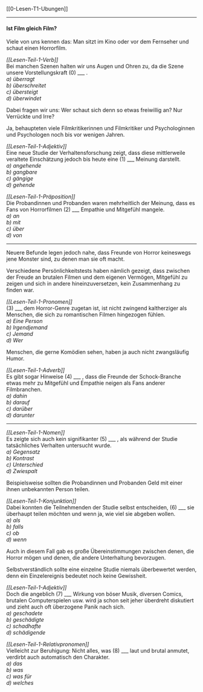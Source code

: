 [[0-Lesen-T1-Ubungen]]

---
#### Ist Film gleich Film?

Viele von uns kennen das: Man sitzt im Kino oder vor dem Fernseher und schaut einen Horrorfilm.  

*[[Lesen-Teil-1-Verb]]*  
Bei manchen Szenen halten wir uns Augen und Ohren zu, da die Szene unsere Vorstellungskraft (0) ___ .  
	*a) überragt*  
	*b) überschreitet*  
	*c) übersteigt*  
	*d) überwindet*

Dabei fragen wir uns: Wer schaut sich denn so etwas freiwillig an? Nur Verrückte und Irre?

Ja, behaupteten viele Filmkritikerinnen und Filmkritiker und Psychologinnen und Psychologen noch bis vor wenigen Jahren.  

*[[Lesen-Teil-1-Adjektiv]]*  
Eine neue Studie der Verhaltensforschung zeigt, dass diese mittlerweile veraltete Einschätzung jedoch bis heute eine (1) ___ Meinung darstellt.  
	*a) angehende*  
	*b) gangbare*  
	*c) gängige*  
	*d) gehende*

*[[Lesen-Teil-1-Präposition]]*  
Die Probandinnen und Probanden waren mehrheitlich der Meinung, dass es Fans von Horrorfilmen (2) ___ Empathie und Mitgefühl mangele.  
	*a) an*  
	*b) mit*  
	*c) über*  
	*d) von*

---

Neuere Befunde legen jedoch nahe, dass Freunde von Horror keineswegs jene Monster sind, zu denen man sie oft macht.  

Verschiedene Persönlichkeitstests haben nämlich gezeigt, dass zwischen der Freude an brutalen Filmen und dem eigenen Vermögen, Mitgefühl zu zeigen und sich in andere hineinzuversetzen, kein Zusammenhang zu finden war.  

*[[Lesen-Teil-1-Pronomen]]*  
(3) ___ dem Horror-Genre zugetan ist, ist nicht zwingend kaltherziger als Menschen, die sich zu romantischen Filmen hingezogen fühlen.  
	*a) Eine Person*  
	*b) Irgendjemand*  
	*c) Jemand*  
	*d) Wer*

Menschen, die gerne Komödien sehen, haben ja auch nicht zwangsläufig Humor.  

*[[Lesen-Teil-1-Adverb]]*  
Es gibt sogar Hinweise (4) ___ , dass die Freunde der Schock-Branche etwas mehr zu Mitgefühl und Empathie neigen als Fans anderer Filmbranchen.  
	*a) dahin*  
	*b) darauf*  
	*c) darüber*  
	*d) darunter*

---

*[[Lesen-Teil-1-Nomen]]*  
Es zeigte sich auch kein signifikanter (5) ___ , als während der Studie tatsächliches Verhalten untersucht wurde.  
	*a) Gegensatz*  
	*b) Kontrast*  
	*c) Unterschied*  
	*d) Zwiespalt*

Beispielsweise sollten die Probandinnen und Probanden Geld mit einer ihnen unbekannten Person teilen.  

*[[Lesen-Teil-1-Konjunktion]]*  
Dabei konnten die Teilnehmenden der Studie selbst entscheiden, (6) ___ sie überhaupt teilen möchten und wenn ja, wie viel sie abgeben wollen.  
	*a) als*  
	*b) falls*  
	*c) ob*  
	*d) wenn*

Auch in diesem Fall gab es große Übereinstimmungen zwischen denen, die Horror mögen und denen, die andere Unterhaltung bevorzugen.  

Selbstverständlich sollte eine einzelne Studie niemals überbewertet werden, denn ein Einzelereignis bedeutet noch keine Gewissheit.  

*[[Lesen-Teil-1-Adjektiv]]*  
Doch die angeblich (7) ___ Wirkung von böser Musik, diversen Comics, brutalen Computerspielen usw. wird ja schon seit jeher überdreht diskutiert und zieht auch oft überzogene Panik nach sich.  
	*a) geschadete*  
	*b) geschädigte*  
	*c) schadhafte*  
	*d) schädigende*

*[[Lesen-Teil-1-Relativpronomen]]*  
Vielleicht zur Beruhigung: Nicht alles, was (8) ___ laut und brutal anmutet, verdirbt auch automatisch den Charakter.  
	*a) das*  
	*b) was*  
	*c) was für*  
	*d) welches*